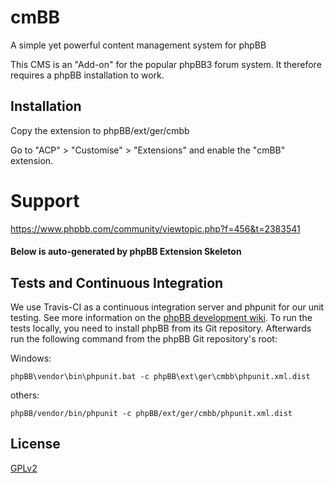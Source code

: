 # cmBB
A simple yet powerful content management system for phpBB

This CMS is an "Add-on" for the popular phpBB3 forum system. It therefore requires a phpBB installation to work.

## Installation

Copy the extension to phpBB/ext/ger/cmbb

Go to "ACP" > "Customise" > "Extensions" and enable the "cmBB" extension.

# Support
https://www.phpbb.com/community/viewtopic.php?f=456&t=2383541


#### Below is auto-generated by phpBB Extension Skeleton

## Tests and Continuous Integration

We use Travis-CI as a continuous integration server and phpunit for our unit testing. See more information on the [phpBB development wiki](https://wiki.phpbb.com/Unit_Tests).
To run the tests locally, you need to install phpBB from its Git repository. Afterwards run the following command from the phpBB Git repository's root:

Windows:

    phpBB\vendor\bin\phpunit.bat -c phpBB\ext\ger\cmbb\phpunit.xml.dist

others:

    phpBB/vendor/bin/phpunit -c phpBB/ext/ger/cmbb/phpunit.xml.dist

## License

[GPLv2](license.txt)
